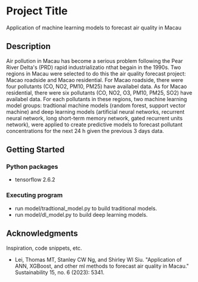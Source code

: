 # Project Title

Application of machine learning models to forecast air quality in Macau

## Description

Air pollution in Macau has become a serious problem following the Pear River Delta's (PRD) rapid industrializatio nthat begain in the 1990s. 
Two regions in Macau were selected to do this the air quality forecast project: Macao roadside and Macao residential. 
For Macao roadside, there were four pollutants (CO, NO2, PM10, PM25) have availabel data.
As for Macao residential, there were six pollutants (CO, NO2, O3, PM10, PM25, SO2) have availabel data. 
For each pollutants in these regions, two machine learning model groups: tradtional machine models (random forest, support vector machine) and deep learning models (artificial neural networks, recurrent neural network, long short-term memory network, gated recurrent units network), were applied to create predictive models to forecast pollutant concentrations for the next 24 h given the previous 3 days data. 

## Getting Started

### Python packages

* tensorflow 2.6.2

### Executing program

* run model/tradtional_model.py to build traditional models.
* run model/dl_model.py to build deep learning models.

## Acknowledgments

Inspiration, code snippets, etc.
* Lei, Thomas MT, Stanley CW Ng, and Shirley WI Siu. "Application of ANN, XGBoost, and other ml methods to forecast air quality in Macau." Sustainability 15, no. 6 (2023): 5341.
